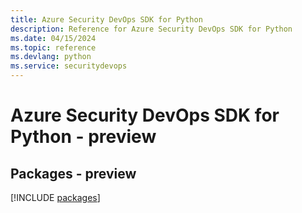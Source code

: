 ```yaml
---
title: Azure Security DevOps SDK for Python
description: Reference for Azure Security DevOps SDK for Python
ms.date: 04/15/2024
ms.topic: reference
ms.devlang: python
ms.service: securitydevops
---
```

# Azure Security DevOps SDK for Python - preview
## Packages - preview
[!INCLUDE [packages](security-devops-index.md)]